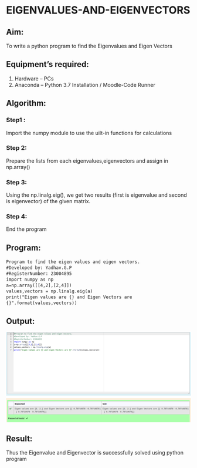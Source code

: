 # EIGENVALUES-AND-EIGENVECTORS
## Aim:
To write a python program to find the Eigenvalues and Eigen Vectors
## Equipment’s required:
1. 	Hardware – PCs
2. 	Anaconda – Python 3.7 Installation / Moodle-Code Runner
## Algorithm:
### Step1 : 
Import the numpy module to use the uilt-in functions for calculations
### Step 2: 
Prepare the lists from each eigenvalues,eigenvectors and assign in np.array()
### Step 3:
 Using the np.linalg.eig(),  we get two results (first is eigenvalue and second is eigenvector) of the given matrix.
### Step 4: 
End the program
## Program:
```
Program to find the eigen values and eigen vectors.
#Developed by: Yadhav.G.P
#RegisterNumber: 23004895
import numpy as np
a=np.array([[4,2],[2,4]])
values,vectors = np.linalg.eig(a)
print("Eigen values are {} and Eigen Vectors are {}".format(values,vectors))
```

## Output:
![Output](eigen.png)
## Result:
Thus the Eigenvalue and Eigenvector is successfully solved using python program
